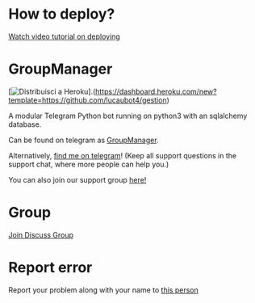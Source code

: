 # How to deploy?
[Watch video tutorial on deploying](https://youtu.be/gXXFpTAk6Vo)

# GroupManager

[![Distribuisci a Heroku](https://www.herokucdn.com/deploy/button.svg)].(https://dashboard.heroku.com/new?template=https://github.com/lucaubot4/gestion)

A modular Telegram Python bot running on python3 with an sqlalchemy database.

Can be found on telegram as [GroupManager](https://t.me/tg_groupmanagerbot).

Alternatively, [find me on telegram](https://t.me/xditya)! (Keep all support questions in the support chat, where more people can help you.)

You can also join our support group [here!](https://t.me/tg_groupmanagerbot)

# Group
[Join Discuss Group](https://t.me/giveaways_24hrs)

# Report error
Report your problem along with your name to [this person](https://t.me/xditya)
